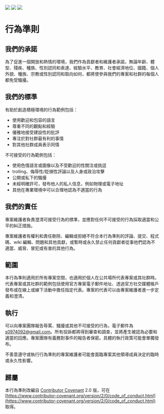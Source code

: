 [<img src="https://img.shields.io/badge/English-blue" />](./CODE_OF_CONDUCT.md) [<img src="https://img.shields.io/badge/繁體中文-blue" />](./CODE_OF_CONDUCT.zh-TW.md) [<img src="https://img.shields.io/badge/简体中文-blue" />](./CODE_OF_CONDUCT.zh-CN.md)

# 行為準則

## 我們的承諾

為了促進一個開放和熱情的環境，我們作為貢獻者和維護者承諾，無論年齡、體型、殘疾、種族、性別認同和表達、經驗水平、教育、社會經濟地位、國籍、個人外貌、種族、宗教或性別認同和取向如何，都將使參與我們的專案和社群的每個人都免受騷擾。

## 我們的標準

有助於創造積極環境的行為範例包括：

*   使用歡迎和包容的語言
*   尊重不同的觀點和經驗
*   優雅地接受建設性的批評
*   專注於對社群最有利的事情
*   對其他社群成員表示同情

不可接受的行為範例包括：

*   使用色情語言或圖像以及不受歡迎的性關注或挑逗
*    trolling、侮辱性/貶損性評論以及人身或政治攻擊
*   公開或私下的騷擾
*   未經明確許可，發布他人的私人信息，例如物理或電子地址
*   其他在專業環境中可以合理地認為不適當的行為

## 我們的責任

專案維護者負責澄清可接受行為的標準，並應對任何不可接受的行為採取適當和公平的糾正措施。

專案維護者有權利和責任刪除、編輯或拒絕不符合本行為準則的評論、提交、程式碼、wiki 編輯、問題和其他貢獻，或暫時或永久禁止任何貢獻者從事他們認為不適當、威脅、冒犯或有害的其他行為。

## 範圍

本行為準則適用於所有專案空間，也適用於個人在公共場所代表專案或其社群時。代表專案或其社群的範例包括使用官方專案電子郵件地址、透過官方社交媒體帳戶發布或在線上或線下活動中擔任指定代表。專案的代表可以由專案維護者進一步定義和澄清。

## 執行

可以向專案團隊報告辱罵、騷擾或其他不可接受的行為，電子郵件為 s0974092@gmail.com。所有投訴都將得到審查和調查，並將產生被認為必要和適當的回應。專案團隊有義務對事件的報告者保密。具體的執行政策可能會單獨發布。

不善意遵守或執行行為準則的專案維護者可能會面臨專案其他領導成員決定的臨時或永久性影響。

## 歸屬

本行為準則改編自 [Contributor Covenant](https://www.contributor-covenant.org) 2.0 版，可在 [https://www.contributor-covenant.org/version/2/0/code_of_conduct.html](https://www.contributor-covenant.org/version/2/0/code_of_conduct.html) 取得。
